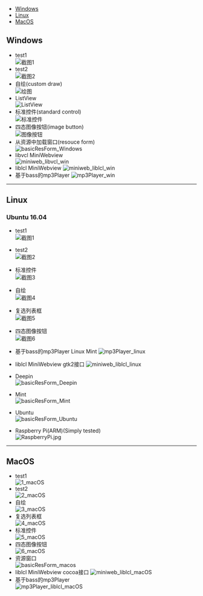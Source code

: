 
* [Windows](#Windows)
* [Linux](#Linux)
* [MacOS](#MacOS)


## Windows

* test1  
![截图1](govcl-win-1.jpg)   
* test2  
![截图2](govcl-win-2.jpg)      
* 自绘(custom draw)    
![绘图](draw-win.jpg)  
* ListView   
![ListView](listview.jpg)  
* 标准控件(standard control)    
![标准控件](std.jpg)   
* 四态图像按钮(image button)  
![图像按钮](imagebutton.jpg)   
* 从资源中加载窗口(resouce form)   
![basicResForm_Windows](basicResForm_windows.jpg)  
* libvcl MiniWebview   
![miniweb_libvcl_win](miniweb_libvcl_win.jpg) 
* liblcl MiniWebview 
![miniweb_liblcl_win](miniweb_liblcl_win.jpg) 
* 基于bass的mp3Player
![mp3Player_win](mp3Player_win.jpg) 

---
## Linux
### Ubuntu 16.04 

* test1  
![截图1](1_linux.png)  
* test2  
![截图2](2_linux.jpg)  
* 标准控件  
![截图3](3_linux.jpg)   
* 自绘  
![截图4](4_linux.jpg)  
* 复选列表框  
![截图5](5_linux.jpg)  
* 四态图像按钮  
![截图6](6_linux.jpg)  
* 基于bass的mp3Player Linux Mint
![mp3Player_linux](mp3Player_linux.jpg) 


* liblcl MiniWebview gtk2接口
![miniweb_liblcl_linux](miniweb_liblcl_linux.jpg) 

* Deepin  
![basicResForm_Deepin](basicResForm_linux_deepin.jpg)  
* Mint  
![basicResForm_Mint](basicResForm_linux_mint.jpg)  
* Ubuntu  
![basicResForm_Ubuntu](basicResForm_linux_ubuntu.jpg)  

* Raspberry Pi(ARM)(Simply tested)  
![RaspberryPi.jpg](RaspberryPi.jpg)

---
## MacOS

* test1  
![1_macOS](1_macOS.jpg)  
* test2   
![2_macOS](2_macOS.jpg)  
* 自绘   
![3_macOS](3_macOS.jpg)   
* 复选列表框    
![4_macOS](4_macOS.jpg)  
* 标准控件   
![5_macOS](5_macOS.jpg)  
* 四态图像按钮  
![6_macOS](6_macOS.jpg)  
* 资源窗口    
![basicResForm_macos](basicResForm_macos.jpg)  
* liblcl MiniWebview cocoa接口
![miniweb_liblcl_macOS](miniweb_liblcl_macOS_cocoa.jpg) 
* 基于bass的mp3Player  
![mp3Player_liblcl_macOS](mp3Player_liblcl_macOS.jpg) 